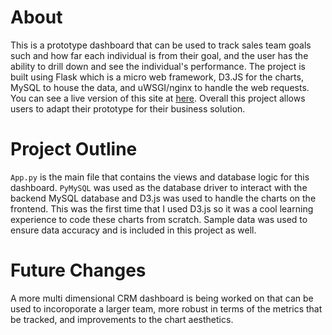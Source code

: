 # About #

This is a prototype dashboard that can be used to track sales team goals such and how far each individual is from their goal, and the user has the ability to drill down and see the individual's performance.  The project is built using Flask which is a micro web framework, D3.JS for the charts, MySQL to house the data, and uWSGI/nginx to handle the web requests. You can see a live version of this site at [here](https://crm.raj302.com). Overall this project allows users to adapt their prototype for their business solution. 

# Project Outline # 

 `App.py` is the main file that contains the views and database logic for this dashboard. `PyMySQL` was used as the database driver to interact with the backend MySQL database 
 and D3.js was used to handle the charts on the frontend.  This was the first time that I used D3.js so it was a cool learning experience to code these charts from scratch. Sample data was used to ensure data accuracy and is included in this project as well. 
 
 # Future Changes # 
 
 A more multi dimensional CRM dashboard is being worked on that can be used to incoroporate a larger team, more robust in terms of the metrics that be tracked, and improvements to the chart aesthetics. 



